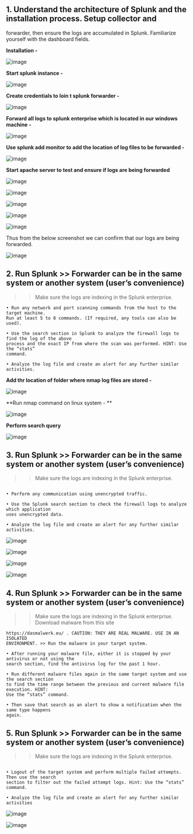## 1. Understand the architecture of Splunk and the installation process. Setup collector and
forwarder, then ensure the logs are accumulated in Splunk. Familiarize yourself with the
dashboard fields.

**Installation -**

![image](https://github.com/sh3bu/CyberSecurity_lab/assets/67383098/eb75c78f-6132-4ef2-a12c-ad8dc4dffd57)

**Start splunk instance -**

![image](https://github.com/sh3bu/CyberSecurity_lab/assets/67383098/95e0c63a-5717-41e5-9711-7b7205c4191e)

**Create credentials to loin t splunk forwarder -**

![image](https://github.com/sh3bu/CyberSecurity_lab/assets/67383098/cbec10cd-e377-4948-ab3f-a33cda1df4d2)

**Forward all logs to splunk enterprise which is located in our windows machine -**

![image](https://github.com/sh3bu/CyberSecurity_lab/assets/67383098/27f86ec8-9c3a-467e-afc1-8a61fc1cde0b)

**Use splunk add monitor to add the location of log files to be forwarded -**

![image](https://github.com/sh3bu/CyberSecurity_lab/assets/67383098/c67ec615-206e-483b-8c50-a7a2633d55b4)

**Start apache server to test and ensure if logs are being forwarded**

![image](https://github.com/sh3bu/CyberSecurity_lab/assets/67383098/7f0b01b8-2658-422a-9636-76212117e86a)

![image](https://github.com/sh3bu/CyberSecurity_lab/assets/67383098/c30bf234-d648-4d51-94bb-c7d137949b6c)

![image](https://github.com/sh3bu/CyberSecurity_lab/assets/67383098/f27d846b-2014-49c3-8a52-3530b9b0f0db)

![image](https://github.com/sh3bu/CyberSecurity_lab/assets/67383098/806da74d-4538-453f-914f-89420340d247)


![image](https://github.com/sh3bu/CyberSecurity_lab/assets/67383098/8f3f391e-a19d-4d74-9948-c836fd73d3fb)

Thus from the below screenshot we can confirm that our logs are being forwarded.

![image](https://github.com/sh3bu/CyberSecurity_lab/assets/67383098/2ea3fddc-a62d-4364-b57e-57fb951f9ec1)



## 2. Run Splunk >> Forwarder can be in the same system or another system (user’s convenience)
>>Make sure the logs are indexing in the Splunk enterprise.

```
• Run any network and port scanning commands from the host to the target machine.
Run at least 5 to 8 commands. (If required, any tools can also be used).

• Use the search section in Splunk to analyze the firewall logs to find the log of the above
process and the exact IP from where the scan was performed. HINT: Use the “stats”
command.

• Analyze the log file and create an alert for any further similar activities.
```

**Add thr location of folder where nmap log files are stored -**

![image](https://github.com/sh3bu/CyberSecurity_lab/assets/67383098/f9cc87de-f58b-4cb3-9f5b-d035fda84cab)

**Run nmap command on linux system - **

![image](https://github.com/sh3bu/CyberSecurity_lab/assets/67383098/8bd89654-888b-4c15-b540-1825ed800ed7)

**Perform search query**

![image](https://github.com/sh3bu/CyberSecurity_lab/assets/67383098/793e81f6-64b3-4feb-b2a2-549c9f71ac61)


## 3. Run Splunk >> Forwarder can be in the same system or another system (user’s convenience)

>>Make sure the logs are indexing in the Splunk enterprise.

```

• Perform any communication using unencrypted traffic.

• Use the Splunk search section to check the firewall logs to analyze which application
uses unencrypted data.

• Analyze the log file and create an alert for any further similar activities.
```

![image](https://github.com/sh3bu/CyberSecurity_lab/assets/67383098/449c416d-2def-45a6-9a92-ee6a879b0798)

![image](https://github.com/sh3bu/CyberSecurity_lab/assets/67383098/1a59aa5d-f334-4d4a-b61b-4d3de75f47da)


![image](https://github.com/sh3bu/CyberSecurity_lab/assets/67383098/8e7576be-2aa8-4a92-8265-68db9147f2f8)

![image](https://github.com/sh3bu/CyberSecurity_lab/assets/67383098/903884b6-0e0a-44ec-9c43-505b367b74ab)



## 4. Run Splunk >> Forwarder can be in the same system or another system (user’s convenience)

>>Make sure the logs are indexing in the Splunk enterprise. Download malware from this site


```
https://dasmalwerk.eu/ . CAUTION: THEY ARE REAL MALWARE. USE IN AN ISOLATED
ENVIRONMENT. >> Run the malware in your target system.

• After running your malware file, either it is stopped by your antivirus or not using the
search section, find the antivirus log for the past 1 hour.

• Run different malware files again in the same target system and use the search section
to find the time range between the previous and current malware file execution. HINT:
Use the “stats” command.

• Then save that search as an alert to show a notification when the same type happens
again.
```

## 5. Run Splunk >> Forwarder can be in the same system or another system (user’s convenience)

>>Make sure the logs are indexing in the Splunk enterprise.


```

• Logout of the target system and perform multiple failed attempts. Then use the search
section to filter out the failed attempt logs. Hint: Use the “stats” command.

• Analyze the log file and create an alert for any further similar activities
```

![image](https://github.com/sh3bu/CyberSecurity_lab/assets/67383098/4f4fc576-3b90-43f5-9b73-c0371816e178)

![image](https://github.com/sh3bu/CyberSecurity_lab/assets/67383098/e4964756-fdbc-44e9-8c30-8f14ba9b2b87)

